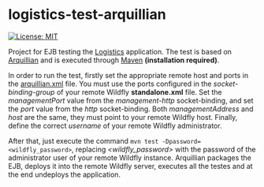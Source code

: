 # logistics-test-arquillian

[![License: MIT](https://img.shields.io/badge/License-MIT-yellow.svg)](https://opensource.org/licenses/MIT)

Project for EJB testing the [Logistics](https://github.com/esign-consulting/logistics) application. The test is based on [Arquillian](http://arquillian.org) and is executed through [Maven](https://maven.apache.org) **(installation required)**.

In order to run the test, firstly set the appropriate remote host and ports in the [arquillian.xml](src/test/resources/arquillian.xml) file. You must use the ports configured in the *socket-binding-group* of your remote Wildfly **standalone.xml** file. Set the *managementPort* value from the *management-http* socket-binding, and set the *port* value from the *http* socket-binding. Both *managementAddress* and *host* are the same, they must point to your remote Wildfly host. Finally, define the correct *username* of your remote Wildfly administrator.

After that, just execute the command `mvn test -Dpassword=<wildfly_password>`, replacing *<wildfly_password>* with the password of the administrator user of your remote Wildfly instance. Arquillian packages the EJB, deploys it into the remote Wildfly server, executes all the testes and at the end undeploys the application.
